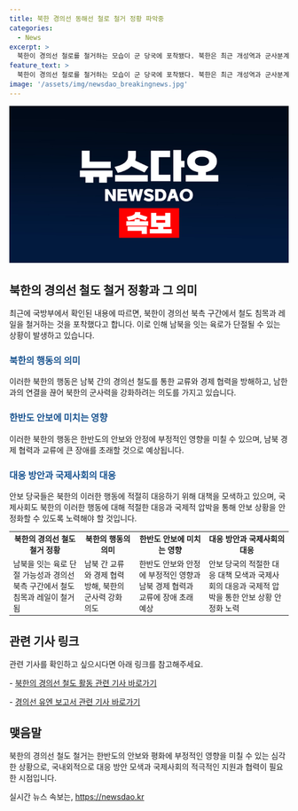 ```yaml
---
title: 북한 경의선 동해선 철로 철거 정황 파악중
categories:
  - News
excerpt: >
  북한이 경의선 철로를 철거하는 모습이 군 당국에 포착됐다. 북한은 최근 개성역과 군사분계선을 연결하는 철로에서 철거 작업을 진행하고, DMZ 일대에는 대전차 장벽과 같은 구조물을 세우기도 했다. 이러한 동향이 남북 관계와 군사적 상황에 미치는 영향이 우려된다.
feature_text: >
  북한이 경의선 철로를 철거하는 모습이 군 당국에 포착됐다. 북한은 최근 개성역과 군사분계선을 연결하는 철로에서 철거 작업을 진행하고, DMZ 일대에는 대전차 장벽과 같은 구조물을 세우기도 했다. 이러한 동향이 남북 관계와 군사적 상황에 미치는 영향이 우려된다.
image: '/assets/img/newsdao_breakingnews.jpg'
---
```


<p><img src="/assets/img/newsdao_breakingnews.jpg" alt="flaretime 속보" /></p>

<h2 data-ke-size="size26">북한의 경의선 철도 철거 정황과 그 의미</h2>

<p data-ke-size="size16">최근에 국방부에서 확인된 내용에 따르면, 북한이 경의선 북측 구간에서 철도 침목과 레일을 철거하는 것을 포착했다고 합니다. 이로 인해 남북을 잇는 육로가 단절될 수 있는 상황이 발생하고 있습니다.</p>

<h3><b><span style="color: #1a5490;">북한의 행동의 의미</span></b></h3>

<p data-ke-size="size16">이러한 북한의 행동은 남북 간의 경의선 철도를 통한 교류와 경제 협력을 방해하고, 남한과의 연결을 끊어 북한의 군사력을 강화하려는 의도를 가지고 있습니다.</p>

<h3><b><span style="color: #1a5490;">한반도 안보에 미치는 영향</span></b></h3>

<p data-ke-size="size16">이러한 북한의 행동은 한반도의 안보와 안정에 부정적인 영향을 미칠 수 있으며, 남북 경제 협력과 교류에 큰 장애를 초래할 것으로 예상됩니다.</p>

<h3><b><span style="color: #1a5490;">대응 방안과 국제사회의 대응</span></b></h3>

<p data-ke-size="size16">안보 당국들은 북한의 이러한 행동에 적절히 대응하기 위해 대책을 모색하고 있으며, 국제사회도 북한의 이러한 행동에 대해 적절한 대응과 국제적 압박을 통해 안보 상황을 안정화할 수 있도록 노력해야 할 것입니다.</p>

<table>
    <tr>
        <td style="text-align: center; height: 17px;"><b>북한의 경의선 철도 철거 정황</b></td>
        <td style="text-align: center; height: 17px;"><b>북한의 행동의 의미</b></td>
        <td style="text-align: center; height: 17px;"><b>한반도 안보에 미치는 영향</b></td>
        <td style="text-align: center; height: 17px;"><b>대응 방안과 국제사회의 대응</b></td>
    </tr>
    <tr>
        <td style="text-align: left;">남북을 잇는 육로 단절 가능성과 경의선 북측 구간에서 철도 침목과 레일이 철거됨</td>
        <td style="text-align: left;">남북 간 교류와 경제 협력 방해, 북한의 군사력 강화 의도</td>
        <td style="text-align: left;">한반도 안보와 안정에 부정적인 영향과 남북 경제 협력과 교류에 장애 초래 예상</td>
        <td style="text-align: left;">안보 당국의 적절한 대응 대책 모색과 국제사회의 대응과 국제적 압박을 통한 안보 상황 안정화 노력</td>
    </tr>
</table>

<h2 data-ke-size="size26">관련 기사 링크</h2>

<p data-ke-size="size16">관련 기사를 확인하고 싶으시다면 아래 링크를 참고해주세요. </p>

<p data-ke-size="size16">- <a href="https://www.abcnews.go.com/northkorea/suspicious-railroad-activity">북한의 경의선 철도 활동 관련 기사 바로가기</a></p>

<p data-ke-size="size16">- <a href="https://www.cnn.com/northkorea/unification-railway">경의선 유엔 보고서 관련 기사 바로가기</a></p>

<h2 data-ke-size="size26">맺음말</h2>

<p data-ke-size="size16">북한의 경의선 철도 철거는 한반도의 안보와 평화에 부정적인 영향을 미칠 수 있는 심각한 상황으로, 국내외적으로 대응 방안 모색과 국제사회의 적극적인 지원과 협력이 필요한 시점입니다.</p>
실시간 뉴스 속보는, <a href="https://newsdao.kr" rel="dofollow">https://newsdao.kr</a>


